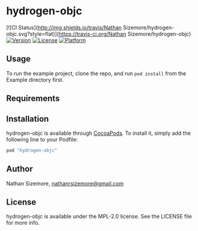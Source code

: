 # hydrogen-objc

[![CI Status](http://img.shields.io/travis/Nathan Sizemore/hydrogen-objc.svg?style=flat)](https://travis-ci.org/Nathan Sizemore/hydrogen-objc)
[![Version](https://img.shields.io/cocoapods/v/hydrogen-objc.svg?style=flat)](http://cocoapods.org/pods/hydrogen-objc)
[![License](https://img.shields.io/cocoapods/l/hydrogen-objc.svg?style=flat)](http://cocoapods.org/pods/hydrogen-objc)
[![Platform](https://img.shields.io/cocoapods/p/hydrogen-objc.svg?style=flat)](http://cocoapods.org/pods/hydrogen-objc)

## Usage

To run the example project, clone the repo, and run `pod install` from the Example directory first.

## Requirements

## Installation

hydrogen-objc is available through [CocoaPods](http://cocoapods.org). To install
it, simply add the following line to your Podfile:

```ruby
pod "hydrogen-objc"
```

## Author

Nathan Sizemore, nathanrsizemore@gmail.com

## License

hydrogen-objc is available under the MPL-2.0 license. See the LICENSE file for more info.
